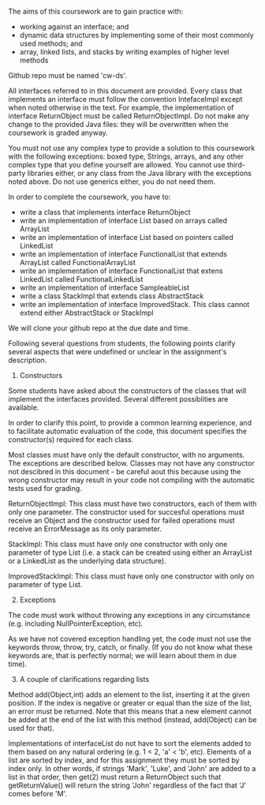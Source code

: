 The aims of this coursework are to gain practice with:
- working against an interface; and
- dynamic data structures by implementing some of their most commonly used methods; and
- array, linked lists, and stacks by writing examples of higher level methods

Github repo must be named 'cw-ds'.

All interfaces referred to in this document are provided. Every class that implements an interface must follow the convention IntefaceImpl except when noted otherwise in the text. For example, the implementation of interface ReturnObject must be called ReturnObjectImpl. Do not make any change to the provided Java files: they will be overwritten when the coursework is graded anyway.

You must not use any complex type to provide a solution to this coursework with the following exceptions: boxed type, Strings, arrays, and any other complex type that you define yourself are allowed. You cannot use third-party libraries either, or any class from the Java library with the exceptions noted above. Do not use generics either, you do not need them.

In order to complete the coursework, you have to:

- write a class that implements interface ReturnObject
- write an implementation of interface List based on arrays called ArrayList
- write an implementation of interface List based on pointers called LinkedList
- write an implementation of interface FunctionalList that extends ArrayList called FunctionalArrayList
- write an implementation of interface FunctionalList that extens LinkedList called FunctionalLinkedList
- write an implementation of interface SampleableList
- write a class StackImpl that extends class AbstractStack
- write an implementation of interface ImprovedStack. This class cannot extend either AbstractStack or StackImpl

We will clone your github repo at the due date and time.

Following several questions from students, the following points clarify several aspects that were undefined or unclear in the assignment's description.

1. Constructors

Some students have asked about the constructors of the classes that will implement the interfaces provided. Several different possiblities are available.

In order to clarify this point, to provide a common learning experience, and to facilitate automatic evaluation of the code, this document specifies the constructor(s) required for each class.

Most classes must have only the default constructor, with no arguments. The exceptions are described below. Classes may not have any constructor not descibred in this document - be careful aout this because using the wrong constructor may result in your code not compiling with the automatic tests used for grading.

ReturnObjectImpl: This class must have two constructors, each of them with only one parameter. The constructor used for succesful operations must receive an Object and the constructor used for failed operations must receive an ErrorMessage as its only parameter.

StackImpl: This class must have only one constructor with only one parameter of type List (i.e. a stack can be created using either an ArrayList or a LinkedList as the underlying data structure).

ImprovedStackImpl: This class must have only one constructor with only on parameter of type List.

2. Exceptions

The code must work without throwing any exceptions in any circumstance (e.g. including NullPointerException, etc).

As we have not covered exception handling yet, the code must not use the keywords throw, throw, try, catch, or finally. (If you do not know what these keywords are, that is perfectly normal; we will learn about them in due time).

3. A couple of clarifications regarding lists

Method add(Object,int) adds an element to the list, inserting it at the given position. If the index is negative or greater or equal than the size of the list, an error must be returned. Note that this means that a new element cannot be added at the end of the list with this method (instead, add(Object) can be used for that).

Implementations of interfaceList do not have to sort the elements added to them based on any natural ordering (e.g. 1 < 2, 'a' < 'b', etc). Elements of a list are sorted by index, and for this assignment they must be sorted by index only. In other words, if strings 'Mark', 'Luke', and 'John' are added to a list in that order, then get(2) must return a ReturnObject such that getReturnValue() will return the string 'John' regardless of the fact that 'J' comes before 'M'.